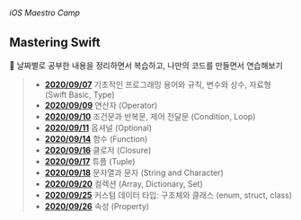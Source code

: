 ###### iOS Maestro Camp

## Mastering Swift

📖 날짜별로 공부한 내용을 정리하면서 복습하고, 나만의 코드를 만들면서 연습해보기



> - **[2020/09/07](https://github.com/LoganiOS/MasteringSwift/blob/main/200907.md)**     기초적인 프로그래밍 용어와 규칙, 변수와 상수, 자료형 (Swift Basic, Type)
> - **[2020/09/09](https://github.com/LoganiOS/MasteringSwift/blob/main/200909.md)**     연산자 (Operator)
> - **[2020/09/10](https://github.com/LoganiOS/MasteringSwift/blob/main/200910.md)**     조건문과 반복문, 제어 전달문 (Condition, Loop)
> - **[2020/09/11](https://github.com/LoganiOS/MasteringSwift/blob/main/200911.md)**     옵셔널 (Optional)
> - **[2020/09/14](https://github.com/LoganiOS/MasteringSwift/blob/main/200914.md)**     함수 (Function)
> - **[2020/09/16](https://github.com/LoganiOS/MasteringSwift/blob/main/200916.md)**     클로저 (Closure)
> - **[2020/09/17](https://github.com/LoganiOS/MasteringSwift/blob/main/200917.md)**     튜플 (Tuple)
> - **[2020/09/18](https://github.com/LoganiOS/MasteringSwift/blob/main/200918.md)**     문자열과 문자 (String and Character)
> - **[2020/09/20](https://github.com/LoganiOS/MasteringSwift/blob/main/200920.md)**     컬렉션 (Array, Dictionary, Set)
> - **[2020/09/25](https://github.com/LoganiOS/MasteringSwift/blob/main/200925.md)**     커스텀 데이터 타입: 구조체와 클래스 (enum, struct, class)
> - **[2020/09/26](https://github.com/LoganiOS/MasteringSwift/blob/main/200926.md)**     속성 (Property)

